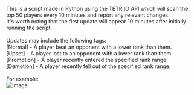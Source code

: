 This is a script made in Python using the TETR.IO API which will scan the top 50 players every 10 minutes and report any relevant changes.<br/>
It's worth noting that the first update will appear 10 minutes after initially running the script.<br/>
<br/>
Updates may include the following tags:<br/>
[Normal] - A player beat an opponent with a lower rank than them.<br/>
[Upset] - A player lost to an opponent with a lower rank than them.<br/>
[Promotion] - A player recently entered the specified rank range.<br/>
[Demotion] - A player recently fell out of the specified rank range.<br/>
<br/>
For example:<br/>
![image](https://github.com/user-attachments/assets/07188686-afec-4c81-88eb-f55c9e9f1c7e)
